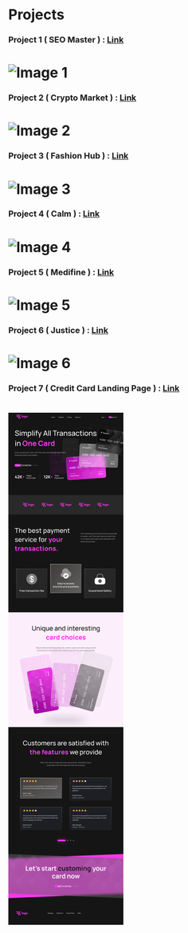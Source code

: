 # Projects
### Project 1 ( SEO Master ) : <a href="https://github.com/PushpakKhadke/Ineuron-Full-Stack-JavaScript-2.0/tree/main/Projects/FSJS%202.0%20Project%2001">Link</a>
<h1><img src="https://github.com/PushpakKhadke/Ineuron-Full-Stack-JavaScript-2.0/blob/main/Projects/FSJS%202.0%20Project%2001/output.png" alt="Image 1"></h1>

### Project 2 ( Crypto Market ) : <a href="https://github.com/PushpakKhadke/Ineuron-Full-Stack-JavaScript-2.0/tree/main/Projects/FSJS%202.0%20Project%2002">Link</a>
<h1><img src="https://github.com/PushpakKhadke/Ineuron-Full-Stack-JavaScript-2.0/blob/main/Projects/FSJS%202.0%20Project%2002/output.png" alt="Image 2"></h1>

### Project 3 ( Fashion Hub ) : <a href="https://github.com/PushpakKhadke/Ineuron-Full-Stack-JavaScript-2.0/tree/main/Projects/FSJS%202.0%20Project%2003">Link</a>
<h1><img src="https://github.com/PushpakKhadke/Ineuron-Full-Stack-JavaScript-2.0/blob/main/Projects/FSJS%202.0%20Project%2003/output.png" alt="Image 3"></h1>

### Project 4 ( Calm ) : <a href="https://github.com/PushpakKhadke/Ineuron-Full-Stack-JavaScript-2.0/tree/main/Projects/FSJS%202.0%20Project%2004">Link</a>
<h1><img src="https://github.com/PushpakKhadke/Ineuron-Full-Stack-JavaScript-2.0/blob/main/Projects/FSJS%202.0%20Project%2004/output.png" alt="Image 4"></h1>

### Project 5 ( Medifine ) : <a href="https://github.com/PushpakKhadke/Ineuron-Full-Stack-JavaScript-2.0/tree/main/Projects/FSJS%202.0%20Project%2005">Link</a>
<h1><img src="https://github.com/PushpakKhadke/Ineuron-Full-Stack-JavaScript-2.0/blob/main/Projects/FSJS%202.0%20Project%2005/output.png" alt="Image 5"></h1>

### Project 6 ( Justice ) : <a href="https://github.com/PushpakKhadke/Ineuron-Full-Stack-JavaScript-2.0/tree/main/Projects/FSJS%202.0%20Project%2006">Link</a>
<h1><img src="https://github.com/PushpakKhadke/Ineuron-Full-Stack-JavaScript-2.0/blob/main/Projects/FSJS%202.0%20Project%2006/Output.png" alt="Image 6"></h1>

### Project 7 ( Credit Card Landing Page ) : <a href="https://github.com/PushpakKhadke/Ineuron-Full-Stack-JavaScript-2.0/tree/main/Projects/FSJS%202.0%20Project%2007">Link</a>
<h1><img src="https://github.com/PushpakKhadke/Ineuron-Full-Stack-JavaScript-2.0/blob/main/Projects/FSJS%202.0%20Project%2007/output/CREDIT_CARD_LANDING_PAGE.png" alt="Image 6"></h1>



